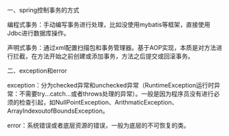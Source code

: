 一、spring控制事务的方式

编程式事务：手动编写事务进行处理，比如没使用mybatis等框架，直接使用Jdbc进行数据库操作。

声明式事务：通过xml配置扫描包和事务管理器。基于AOP实现，本质是对方法进行拦截，在方法开始之前创建或添加事务，方法之后提交或回滚事务。

二、exception和error

exception：分为checked异常和unchecked异常（RuntimeException运行时异常：不需要try...catch...或者throws处理的异常）。一般是因为程序员没有进行必须的检查引起，如NullPointException、ArithmaticException、ArrayIndexoutofBoundsException。

error：系统错误或者底层资源的错误，一般为底层的不可恢复的类。

